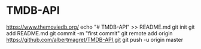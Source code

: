 # TMDB-API
https://www.themoviedb.org/
echo "# TMDB-API" >> README.md
git init
git add README.md
git commit -m "first commit"
git remote add origin https://github.com/albertmagret/TMDB-API.git
git push -u origin master
